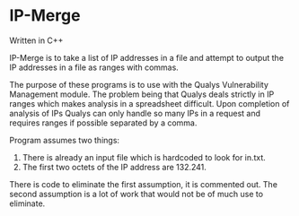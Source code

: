 IP-Merge
=================
Written in C++

IP-Merge is to take a list of IP addresses in a file and attempt to output the IP addresses in a file as ranges with commas.

The purpose of these programs is to use with the Qualys Vulnerability Management module. The problem being that Qualys deals strictly in IP ranges which makes analysis in a spreadsheet difficult. Upon completion of analysis of IPs Qualys can only handle so many IPs in a request and requires ranges if possible separated by a comma.

Program assumes two things:
1) There is already an input file which is hardcoded to look for in.txt.
2) The first two octets of the IP address are 132.241.

There is code to eliminate the first assumption, it is commented out. 
The second assumption is a lot of work that would not be of much use to eliminate.

